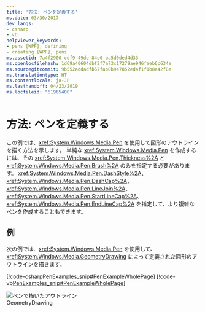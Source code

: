 ```yaml
---
title: '方法: ペンを定義する'
ms.date: 03/30/2017
dev_langs:
- csharp
- vb
helpviewer_keywords:
- pens [WPF], defining
- creating [WPF], pens
ms.assetid: 7a4f2900-cdf9-49de-84e0-ba5d0ded4d33
ms.openlocfilehash: 1d69a40604dbf2f7a73c17279ae946faeb6c634a
ms.sourcegitcommit: 9b552addadfb57fab0b9e7852ed4f1f1b8a42f8e
ms.translationtype: HT
ms.contentlocale: ja-JP
ms.lasthandoff: 04/23/2019
ms.locfileid: "61965400"
---
```

# <a name="how-to-define-a-pen"></a>方法: ペンを定義する
この例では、<xref:System.Windows.Media.Pen> を使用して図形のアウトラインを描く方法を示します。 単純な <xref:System.Windows.Media.Pen> を作成するには、その <xref:System.Windows.Media.Pen.Thickness%2A> と <xref:System.Windows.Media.Pen.Brush%2A> のみを指定する必要があります。 <xref:System.Windows.Media.Pen.DashStyle%2A>、<xref:System.Windows.Media.Pen.DashCap%2A>、<xref:System.Windows.Media.Pen.LineJoin%2A>、<xref:System.Windows.Media.Pen.StartLineCap%2A>、<xref:System.Windows.Media.Pen.EndLineCap%2A> を指定して、より複雑なペンを作成することもできます。  
  
## <a name="example"></a>例  
 次の例では、<xref:System.Windows.Media.Pen> を使用して、<xref:System.Windows.Media.GeometryDrawing> によって定義された図形のアウトラインを描きます。  
  
 [!code-csharp[PenExamples_snip#PenExampleWholePage](~/samples/snippets/csharp/VS_Snippets_Wpf/PenExamples_snip/CSharp/PenExample.cs#penexamplewholepage)]
 [!code-vb[PenExamples_snip#PenExampleWholePage](~/samples/snippets/visualbasic/VS_Snippets_Wpf/PenExamples_snip/VisualBasic/PenExample.vb#penexamplewholepage)]  
  
 ![ペンで描いたアウトライン](./media/graphicsmm-simple-pen.jpg "graphicsmm_simple_pen")  
GeometryDrawing
